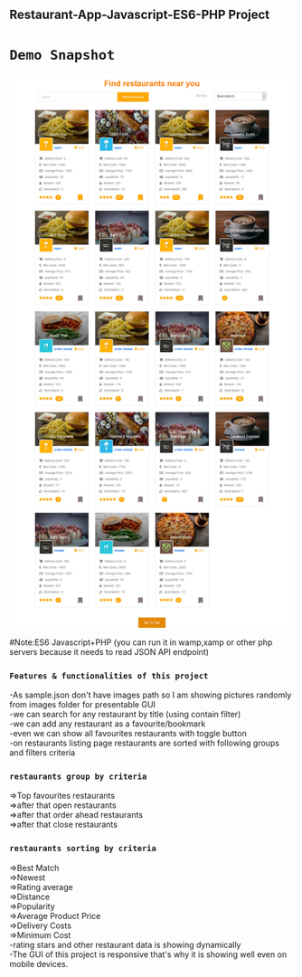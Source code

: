 ## Restaurant-App-Javascript-ES6-PHP Project

# `Demo Snapshot`
![alt text](https://github.com/ch-hassansaeed/Restaurant-App-Javascript-ES6-PHP/blob/master/Screenshot_app.jpg)


#Note:ES6 Javascript+PHP  (you can run it in wamp,xamp or other php servers because it needs to read JSON API endpoint)

### `Features & functionalities of this project`<br />
-As sample.json don't have images path so I am showing pictures randomly from images folder for presentable GUI <br />
-we can search for any restaurant by title (using contain filter) <br />
-we can add any restaurant as a favourite/bookmark  <br />
-even we can show all favourites restaurants with toggle button  <br />
-on restaurants listing page restaurants are sorted with following groups and filters criteria <br />
### `restaurants group by criteria` <br />
=>Top favourites restaurants <br />
=>after that open restaurants <br />
=>after that order ahead restaurants <br />
=>after that close restaurants <br />
### `restaurants sorting by criteria`<br />
=>Best Match <br />
=>Newest <br />
=>Rating average  <br />
=>Distance <br />
=>Popularity <br />
=>Average Product Price <br />
=>Delivery Costs <br />
=>Minimum Cost <br />
-rating stars and other restaurant data is showing dynamically <br />
-The GUI of this project is responsive that's why it is showing well even on mobile devices. <br />
